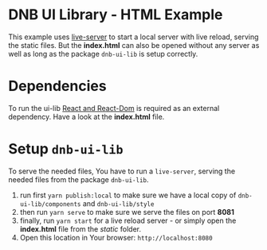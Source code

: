 # DNB UI Library - HTML Example

This example uses  [live-server](https://www.npmjs.com/package/live-server) to start a local server with live reload, serving the static files. But the **index.html** can also be opened without any server as well as long as the package `dnb-ui-lib` is setup correctly.

# Dependencies
To run the ui-lib [React and React-Dom](https://cdnjs.com/libraries/react) is required as an external dependency. Have a look at the **index.html** file.

# Setup `dnb-ui-lib`
To serve the needed files, You have to run a `live-server`, serving the needed files from the package `dnb-ui-lib`.

1. run first `yarn publish:local` to make sure we have a local copy of `dnb-ui-lib/components` and `dnb-ui-lib/style`
1. then run `yarn serve` to make sure we serve the files on port **8081**
1. finally, run `yarn start` for a live reload server - or simply open the **index.html** file from the *static* folder.
1. Open this location in Your browser: `http://localhost:8080`
